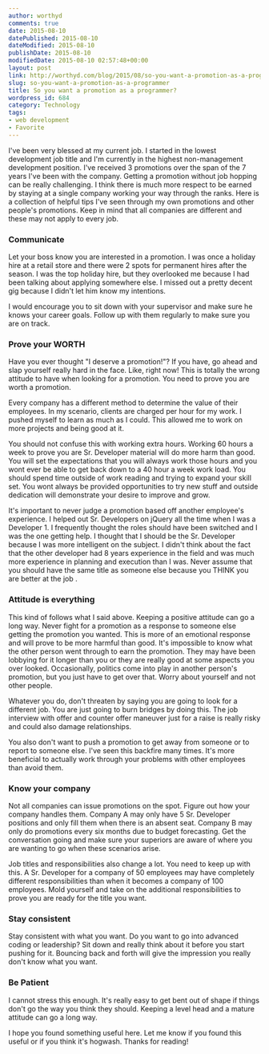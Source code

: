 ```yaml
---
author: worthyd
comments: true
date: 2015-08-10 
datePublished: 2015-08-10  
dateModified: 2015-08-10 
publishDate: 2015-08-10  
modifiedDate: 2015-08-10 02:57:48+00:00
layout: post
link: http://worthyd.com/blog/2015/08/so-you-want-a-promotion-as-a-programmer/
slug: so-you-want-a-promotion-as-a-programmer
title: So you want a promotion as a programmer?
wordpress_id: 684
category: Technology
tags:
- web development
- Favorite
---
```



I've been very blessed at my current job.  I started in the lowest development job title and I'm currently in the highest non-management development position.  I've received 3 promotions over the span of the 7 years I've been with the company. Getting a promotion without job hopping can be really challenging.  I think there is much more respect to be earned by staying at a single  company working your way through the ranks.  Here is a collection of helpful tips I've seen through my own promotions and other people's promotions.  Keep in mind that all companies are different and these may not apply to every job.



### Communicate


Let your boss know you are interested in a promotion.  I was once a holiday hire at a retail store and there were 2 spots for permanent hires after the season.  I was the top holiday hire, but they overlooked me because I had been talking about applying somewhere else. I missed out a pretty decent gig because I didn't let him know my intentions.

I would encourage you to sit down with your supervisor and make sure he knows your career goals.  Follow up with them regularly to make sure you are on track.


### Prove your WORTH


Have you ever thought "I deserve a promotion!"? If you have, go ahead and slap yourself really hard in the face.  Like, right now!  This is totally the wrong attitude to have when looking for a promotion. You need to prove you are worth a promotion.

Every company has a different method to determine the value of their employees.  In my scenario, clients are charged per hour for my work.  I pushed myself to learn as much as I could.  This allowed me to work on more projects and being good at it.  

You should not confuse this with working extra hours.  Working 60 hours a week to prove you are Sr. Developer material will do more harm than good.  You will set the expectations that you will always work those hours and you wont ever be able to get back down to a 40 hour a week work load.  You should spend time outside of work reading and trying to expand your skill set.  You wont always be provided opportunities to try new stuff and outside dedication will demonstrate your desire to improve and grow.

It's important to never judge a promotion based off another employee's experience.  I helped out Sr. Developers on jQuery all the time when I was a Developer 1.  I frequently thought the roles should have been switched and I was the one getting help. I thought that I should be the Sr. Developer because I was more intelligent on the subject.  I didn't think about the fact that the other developer had 8 years experience in the field and was much more experience in planning and execution than I was.  Never assume that you should have the same title as someone else because you THINK you are better at the job .



### Attitude is everything


This kind of follows what I said above. Keeping a positive attitude can go a long way.  Never fight for a promotion as a response to someone else getting the promotion you wanted.  This is more of an emotional response and will prove to be more harmful than good.  It's impossible to know what the other person went through to earn the promotion.  They may have been lobbying for it longer than you or they are really good at some aspects you over looked.  Occasionally, politics come into play in another person's promotion, but you just have to get over that. Worry about yourself and not other people.

Whatever you do, don't threaten by saying you are going to look for a different job.  You are just going to burn bridges by doing this. The job interview with offer and counter offer maneuver just for a raise is really risky and could also damage relationships.  

You also don't want to push a promotion to get away from someone or to report to someone else.  I've seen this backfire many times. It's more beneficial to actually work through your problems with other employees than avoid them.



### Know your company


Not all companies can issue promotions on the spot. Figure out how your company handles them.  Company A may only have 5 Sr. Developer positions and only fill them when there is an absent seat.  Company B may only do promotions every six months due to budget forecasting.  Get the conversation going and make sure your superiors are aware of where you are wanting to go when these scenarios arise.

Job titles and responsibilities also change a lot.  You need to keep up with this. A Sr. Developer for a company of 50 employees may have completely different responsibilities than when it becomes a company of 100 employees.  Mold yourself and take on the additional responsibilities to prove you are ready for the title you want.



### Stay consistent


Stay consistent with what you want.  Do you want to go into advanced coding or leadership?  Sit down and really think about it before you start pushing for it.  Bouncing back and forth will give the impression you really don't know what you want.



### Be Patient


I cannot stress this enough.  It's really easy to get bent out of shape if things don't go the way you think they should.  Keeping a level head and a mature attitude can go a long way.

I hope you found something useful here.  Let me know if you found this useful or if you think it's hogwash.  Thanks for reading!
